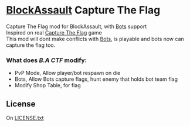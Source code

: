 # [BlockAssault](https://github.com/EISHU-MT/block_assault) Capture The Flag
Capture The Flag mod for BlockAssault, with [Bots](https://github.com/EISHU-MT/bs_bots) support<br>
Inspired on real [Capture The Flag](https://github.com/MT-CTF/capturetheflag) game<br>
This mod will dont make conflicts with [Bots](https://github.com/EISHU-MT/bs_bots), is playable and bots now can capture the flag too.<br>

### What does *B.A CTF* modify:
- PvP Mode, Allow player/bot respawn on die
- Bots, Allow Bots capture flags, hunt enemy that holds bot team flag
- Modify Shop Table, for flag

## License
On [LICENSE.txt](/LICENSE.txt)
